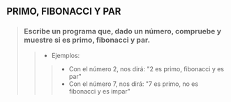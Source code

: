 ## PRIMO, FIBONACCI Y PAR

> ### Escribe un programa que, dado un número, compruebe y muestre si es primo, fibonacci y par.
>> - Ejemplos:
>>> - Con el número 2, nos dirá: "2 es primo, fibonacci y es par"
>>> - Con el número 7, nos dirá: "7 es primo, no es fibonacci y es impar"